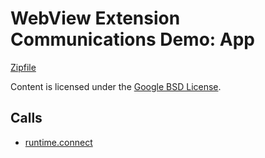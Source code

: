 
WebView Extension Communications Demo: App
=======



[Zipfile](http://developer.chrome.com/extensions/examples/api/webview/comm_demo_app.zip)

Content is licensed under the [Google BSD License](https://developers.google.com/open-source/licenses/bsd).

Calls
-----

* [runtime.connect](https://developer.chrome.com/extensions/runtime#method-connect)